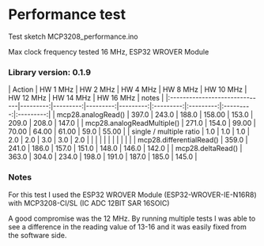 

# Performance test  

Test sketch  MCP3208_performance.ino

Max clock frequency tested 16 MHz, ESP32 WROVER Module

### Library version: 0.1.9

|  Action                       | HW 1 MHz | HW 2 MHz | HW 4 MHz | HW 8 MHz | HW 10 MHz | HW 12 MHz | HW 14 MHz | HW 16 MHz | notes     |
|:------------------------------|---------:|---------:|---------:|---------:|:---------:|:---------:|:---------:|:---------:|
| mcp28.analogRead()            |   397.0  |  243.0   |  188.0   |  158.00   |  153.0   |    209.0   |   208.0  |    147.0  |
| mcp28.analogReadMultiple()    |   271.0  |  154.0   |  99.00   |   70.00   |  64.00   |    61.00   |    59.0  |    55.00  |
| single / multiple ratio       |     1.0  |    1.0   |    1.0   |     2.0   |    2.0   |      3.0   |     3.0  |      2.0  |
|                               |          |          |          |           |          |            |          |           |
| mcp28.differentialRead()      |   359.0  |  241.0   |  186.0   |   157.0   |  151.0   |    148.0   |    146.0 |    142.0  |
| mcp28.deltaRead()             |   363.0  |  304.0   |  234.0   |   198.0   |  191.0   |    187.0   |    185.0 |    145.0  |

### Notes

For this test I used the ESP32 WROVER Module (ESP32-WROVER-IE-N16R8) with MCP3208-CI/SL (IC ADC 12BIT SAR 16SOIC)

A good compromise was the 12 MHz.
By running multiple tests I was able to see a difference in the reading value of 13-16 and it was easily fixed from the software side.
